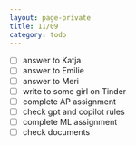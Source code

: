 ```yaml
--- 
layout: page-private
title: 11/09
category: todo
---
```


- [ ] answer to Katja
- [ ] answer to Emilie
- [ ] answer to Meri
- [ ] write to some girl on Tinder
- [ ] complete AP assignment
- [ ] check gpt and copilot rules
- [ ] complete ML assignment
- [ ] check documents
